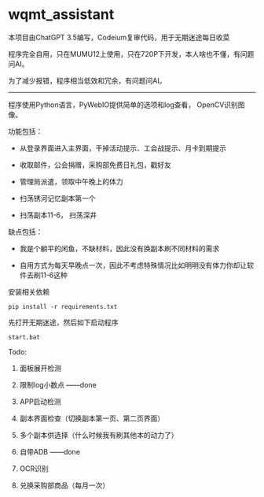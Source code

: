 # wqmt_assistant

本项目由ChatGPT 3.5编写，Codeium复审代码，用于无期迷途每日收菜

程序完全自用，只在MUMU12上使用，只在720P下开发，本人啥也不懂，有问题问AI。

为了减少报错，程序相当低效和冗余，有问题问AI。

---

程序使用Python语言，PyWebIO提供简单的选项和log查看， OpenCV识别图像。

功能包括：

- 从登录界面进入主界面，干掉活动提示、工会战提示、月卡到期提示

- 收取邮件，公会捐赠，采购部免费日礼包，戳好友

- 管理局派遣，领取中午晚上的体力

- 扫荡锈河记忆副本第一个

- 扫荡副本11-6， 扫荡深井

缺点包括：

- 我是个躺平的闲鱼，不缺材料，因此没有换副本刷不同材料的需求

- 自用方式为每天早晚点一次，因此不考虑特殊情况比如明明没有体力你却让软件去刷11-6这种

安装相关依赖

```
pip install -r requirements.txt
```

先打开无期迷途，然后如下启动程序

```
start.bat
```

Todo:

1. 面板展开检测

2. 限制log小数点 ——done

3. APP启动检测

4. 副本界面检查（切换副本第一页、第二页界面）

5. 多个副本供选择（什么时候我有刷其他本的动力了）

6. 自带ADB ——done

7. OCR识别

8. 兑换采购部商品（每月一次）